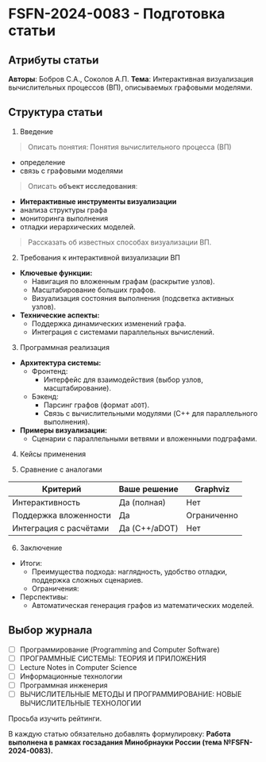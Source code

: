 # FSFN-2024-008З - Подготовка статьи

## Атрибуты статьи

**Авторы**: Бобров С.А., Соколов А.П.
**Тема**: Интерактивная визуализация вычислительных процессов (ВП), описываемых графовыми моделями.

## Структура статьи

1. Введение

> Описать понятия: Понятия вычислительного процесса (ВП) 
- определение
- связь с графовыми моделями

> Описать **объект исследования**: 
- **Интерактивные инструменты визуализации** 
- анализа структуры графа
- мониторинга выполнения
- отладки иерархических моделей.

> Рассказать об известных способах визуализации ВП. 

2. Требования к интерактивной визуализации ВП

- **Ключевые функции:**  
  - Навигация по вложенным графам (раскрытие узлов).  
  - Масштабирование больших графов.  
  - Визуализация состояния выполнения (подсветка активных узлов).  
- **Технические аспекты:**  
  - Поддержка динамических изменений графа.  
  - Интеграция с системами параллельных вычислений.  

3. Программная реализация
- **Архитектура системы:**  
  - Фронтенд:
    - Интерфейс для взаимодействия (выбор узлов, масштабирование).  
  - Бэкенд:  
    - Парсинг графов (формат `aDOT`).  
    - Связь с вычислительными модулями (C++ для параллельного выполнения).  
- **Примеры визуализации:**   
  - Сценарии с параллельными ветвями и вложенными подграфами.

4. Кейсы применения

5. Сравнение с аналогами

| Критерий             | Ваше решение  | Graphviz    |
|----------------------|---------------|-------------|
| Интерактивность      | Да (полная)   | Нет         |
| Поддержка вложенности| Да            | Ограниченно |
| Интеграция с расчётами| Да (C++/aDOT) | Нет         |




6. Заключение

- Итоги:  
  - Преимущества подхода: наглядность, удобство отладки, поддержка сложных сценариев.  
  - Ограничения:
- Перспективы:   
  - Автоматическая генерация графов из математических моделей.  


## Выбор журнала

- [ ] Программирование (Programming and Computer Software)
- [ ] ПРОГРАММНЫЕ СИСТЕМЫ: ТЕОРИЯ И ПРИЛОЖЕНИЯ
- [ ] Lecture Notes in Computer Science
- [ ] Информационные технологии
- [ ] Программная инженерия
- [ ] ВЫЧИСЛИТЕЛЬНЫЕ МЕТОДЫ И ПРОГРАММИРОВАНИЕ: НОВЫЕ ВЫЧИСЛИТЕЛЬНЫЕ ТЕХНОЛОГИИ

Просьба изучить рейтинги.

В каждую статью обязательно добавлять формулировку: **Работа выполнена в рамках госзадания Минобрнауки России (тема №FSFN-2024-008З).**

